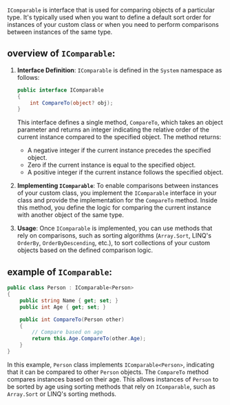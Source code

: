 `IComparable` is  interface that is used for comparing objects of a particular type. It's typically used when you want to define a default sort order for instances of your custom class or when you need to perform comparisons between instances of the same type.

## overview of `IComparable`:

1. **Interface Definition**: `IComparable` is defined in the `System` namespace as follows:

    ```csharp
    public interface IComparable
    {
        int CompareTo(object? obj);
    }
    ```

    This interface defines a single method, `CompareTo`, which takes an object parameter and returns an integer indicating the relative order of the current instance compared to the specified object. The method returns:

    - A negative integer if the current instance precedes the specified object.
    - Zero if the current instance is equal to the specified object.
    - A positive integer if the current instance follows the specified object.

2. **Implementing `IComparable`**: To enable comparisons between instances of your custom class, you implement the `IComparable` interface in your class and provide the implementation for the `CompareTo` method. Inside this method, you define the logic for comparing the current instance with another object of the same type.

3. **Usage**: Once `IComparable` is implemented, you can use methods that rely on comparisons, such as sorting algorithms (`Array.Sort`, LINQ's `OrderBy`, `OrderByDescending`, etc.), to sort collections of your custom objects based on the defined comparison logic.

## example of `IComparable`:

```csharp
public class Person : IComparable<Person>
{
    public string Name { get; set; }
    public int Age { get; set; }

    public int CompareTo(Person other)
    {
        // Compare based on age
        return this.Age.CompareTo(other.Age);
    }
}
```

In this example, `Person` class implements `IComparable<Person>`, indicating that it can be compared to other `Person` objects. The `CompareTo` method compares instances based on their age. This allows instances of `Person` to be sorted by age using sorting methods that rely on `IComparable`, such as `Array.Sort` or LINQ's sorting methods.
